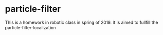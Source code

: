 # particle-filter
This is a homework in robotic class in spring of 2019.
It is aimed to fullfill the particle-filter-localization
